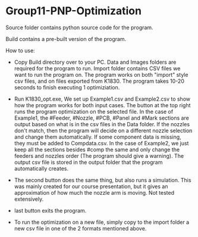 # Group11-PNP-Optimization

Source folder contains python source code for the program. 

Build contains a pre-built version of the program.

How to use:
- Copy Build directory over to your PC. Data and Images folders are required for the program to run. Import folder contains CSV files we want to run the program on. The program works on both "import" style csv files, and on files exported from K1830. The program takes 10-20 seconds to finish executing 1 optimiziation.

- Run K1830_opt.exe, We set up Example1.csv and Example2.csv to show how the program works for both input cases. The button at the top right runs the program optimization on the selected file. In the case of Example1, the  #Feeder, #Nozzle, #PCB, #Panel and #Mark sections are output based on what is in the csv files in the Data folder. If the nozzles don't match, then the program will decide on a different nozzle selection and change them automatically. If some component data is missing, they must be added to Compdata.csv. In the case of Example2, we just keep all the sections besides #comp the same and only change the feeders and nozzles order (The program should give a warning). The output csv file is stored in the output folder that the program automatically creates. 

- The second button does the same thing, but also runs a simulation. This was mainly created for our course presentation, but it gives an approximation of how much the nozzle arm is moving. Not tested extensively.

- last button exits the program.

- To run the optimization on a new file, simply copy to the import folder a new csv file in one of the 2 formats mentioned above.
